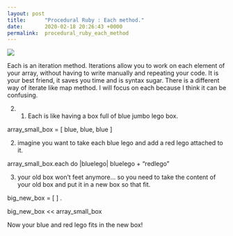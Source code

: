 ```yaml
---
layout: post
title:      "Procedural Ruby : Each method."
date:       2020-02-18 20:26:43 +0000
permalink:  procedural_ruby_each_method
---
```



![](https://images.app.goo.gl/HNAt4CKjNE83FPgeAp://)


Each is an iteration method. Iterations allow you to work on each element of your array, without having to write manually and repeating your code. It is your best friend, it saves you time and is syntax sugar. There is a different way of iterate like map method. I will focus on each because I think it can be confusing. 

 2)  1) Each is like having a box full of blue jumbo lego box.

  array_small_box = [ blue, blue, blue ]

 2) imagine you want to take each blue lego and add a red lego attached to it. 


array_small_box.each do |bluelego| bluelego + “redlego”

3) your old box won’t feet anymore… so you need to take the content of your old box and put it in a new box so that fit.

big_new_box = [ ] .

big_new_box << array_small_box

Now your blue and red lego fits in the new box!
